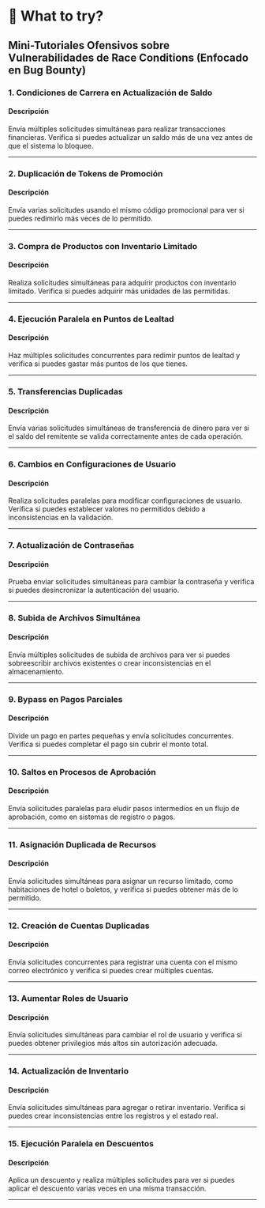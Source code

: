# 🦗 What to try?

## Mini-Tutoriales Ofensivos sobre Vulnerabilidades de Race Conditions (Enfocado en Bug Bounty)

### 1. **Condiciones de Carrera en Actualización de Saldo**

#### Descripción

Envía múltiples solicitudes simultáneas para realizar transacciones financieras. Verifica si puedes actualizar un saldo más de una vez antes de que el sistema lo bloquee.

***

### 2. **Duplicación de Tokens de Promoción**

#### Descripción

Envía varias solicitudes usando el mismo código promocional para ver si puedes redimirlo más veces de lo permitido.

***

### 3. **Compra de Productos con Inventario Limitado**

#### Descripción

Realiza solicitudes simultáneas para adquirir productos con inventario limitado. Verifica si puedes adquirir más unidades de las permitidas.

***

### 4. **Ejecución Paralela en Puntos de Lealtad**

#### Descripción

Haz múltiples solicitudes concurrentes para redimir puntos de lealtad y verifica si puedes gastar más puntos de los que tienes.

***

### 5. **Transferencias Duplicadas**

#### Descripción

Envía varias solicitudes simultáneas de transferencia de dinero para ver si el saldo del remitente se valida correctamente antes de cada operación.

***

### 6. **Cambios en Configuraciones de Usuario**

#### Descripción

Realiza solicitudes paralelas para modificar configuraciones de usuario. Verifica si puedes establecer valores no permitidos debido a inconsistencias en la validación.

***

### 7. **Actualización de Contraseñas**

#### Descripción

Prueba enviar solicitudes simultáneas para cambiar la contraseña y verifica si puedes desincronizar la autenticación del usuario.

***

### 8. **Subida de Archivos Simultánea**

#### Descripción

Envía múltiples solicitudes de subida de archivos para ver si puedes sobreescribir archivos existentes o crear inconsistencias en el almacenamiento.

***

### 9. **Bypass en Pagos Parciales**

#### Descripción

Divide un pago en partes pequeñas y envía solicitudes concurrentes. Verifica si puedes completar el pago sin cubrir el monto total.

***

### 10. **Saltos en Procesos de Aprobación**

#### Descripción

Envía solicitudes paralelas para eludir pasos intermedios en un flujo de aprobación, como en sistemas de registro o pagos.

***

### 11. **Asignación Duplicada de Recursos**

#### Descripción

Envía solicitudes simultáneas para asignar un recurso limitado, como habitaciones de hotel o boletos, y verifica si puedes obtener más de lo permitido.

***

### 12. **Creación de Cuentas Duplicadas**

#### Descripción

Envía solicitudes concurrentes para registrar una cuenta con el mismo correo electrónico y verifica si puedes crear múltiples cuentas.

***

### 13. **Aumentar Roles de Usuario**

#### Descripción

Envía solicitudes simultáneas para cambiar el rol de usuario y verifica si puedes obtener privilegios más altos sin autorización adecuada.

***

### 14. **Actualización de Inventario**

#### Descripción

Envía solicitudes simultáneas para agregar o retirar inventario. Verifica si puedes crear inconsistencias entre los registros y el estado real.

***

### 15. **Ejecución Paralela en Descuentos**

#### Descripción

Aplica un descuento y realiza múltiples solicitudes para ver si puedes aplicar el descuento varias veces en una misma transacción.

***
